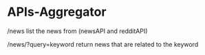 # APIs-Aggregator

/news
list the news from (newsAPI and redditAPI)

/news/?query=keyword
return news that are related to the keyword
